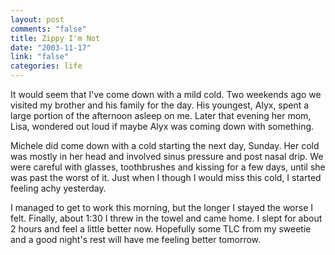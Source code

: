 ```yaml
--- 
layout: post
comments: "false"
title: Zippy I'm Not
date: "2003-11-17"
link: "false"
categories: life
---
```

It would seem that I've come down with a mild cold. Two weekends ago we visited my brother and his family for the day. His youngest, Alyx, spent a large portion of the afternoon asleep on me. Later that evening her mom, Lisa, wondered out loud if maybe Alyx was coming down with something.

Michele did come down with a cold starting the next day, Sunday. Her cold was mostly in her head and involved sinus pressure and post nasal drip. We were careful with glasses, toothbrushes and kissing for a few days, until she was past the worst of it. Just when I though I would miss this cold, I started feeling achy yesterday.

I managed to get to work this morning, but the longer I stayed the worse I felt. Finally, about 1:30 I threw in the towel and came home. I slept for about 2 hours and feel a little better now. Hopefully some TLC from my sweetie and a good night's rest will have me feeling better tomorrow.
